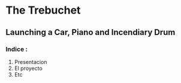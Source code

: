 # The Trebuchet
## Launching a Car, Piano and Incendiary Drum

### Indice :
1. Presentacion
2. El proyecto
3. Etc
